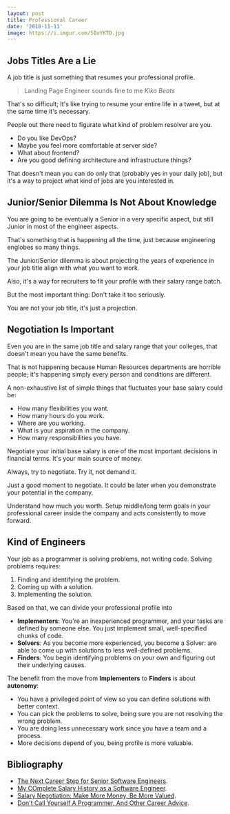 ```yaml
---
layout: post
title: Professional Career
date: '2018-11-11'
image: https://i.imgur.com/5IoYKTD.jpg
---
```


## Jobs Titles Are a Lie

A job title is just something that resumes your professional profile.

> Landing Page Engineer sounds fine to me
<cite>Kiko Beats</cite>

That's so difficult; It's like trying to resume your entire life in a tweet, but at the same time it's necessary.

People out there need to figurate what kind of problem resolver are you.

- Do you like DevOps?
- Maybe you feel more comfortable at server side?
- What about frontend?
- Are you good defining architecture and infrastructure things?

That doesn't mean you can do only that (probably yes in your daily job), but it's a way to project what kind of jobs are you interested in.

## Junior/Senior Dilemma Is Not About Knowledge

You are going to be eventually a Senior in a very specific aspect, but still Junior in most of the engineer aspects.

That's something that is happening all the time, just because engineering englobes so many things.

The Junior/Senior dilemma is about projecting the years of experience in your job title align with what you want to work.

Also, it's a way for recruiters to fit your profile with their salary range batch.

But the most important thing: Don't take it too seriously.

You are not your job title, it's just a projection.

## Negotiation Is Important

Even you are in the same job title and salary range that your colleges, that doesn't mean you have the same benefits.

That is not happening because Human Resources departments are horrible people; it's happening simply every person and conditions are different.

A non-exhaustive list of simple things that fluctuates your base salary could be:

- How many flexibilities you want.
- How many hours do you work.
- Where are you working.
- What is your aspiration in the company.
- How many responsibilities you have.

Negotiate your initial base salary is one of the most important decisions in financial terms. It's your main source of money.

Always, try to negotiate. Try it, not demand it.

Just a good moment to negotiate. It could be later when you demonstrate your potential in the company.

Understand how much you worth. Setup middle/long term goals in your professional career inside the company and acts consistently to move forward.

## Kind of Engineers

Your job as a programmer is solving problems, not writing code. Solving problems requires:

1. Finding and identifying the problem.
2. Coming up with a solution.
3. Implementing the solution.

Based on that, we can divide your professional profile into

- **Implementers**: You're an inexperienced programmer, and your tasks are defined by someone else. You just implement small, well-specified chunks of code.
- **Solvers**: As you become more experienced, you become a Solver: are able to come up with solutions to less well-defined problems.
- **Finders**: You begin identifying problems on your own and figuring out their underlying causes.

The benefit from the move from **Implementers** to **Finders** is about **autonomy**:

- You have a privileged point of view so you can define solutions with better context.
- You can pick the problems to solve, being sure you are not resolving the wrong problem.
- You are doing less unnecessary work since you have a team and a process.
- More decisions depend of you, being profile is more valuable.

## Bibliography

- [The Next Career Step for Senior Software Engineers](https://codewithoutrules.com/2018/10/10/beyond-senior-software-engineer/).
- [My COmplete Salary History as a Software Engineer](https://humanwhocodes.com/blog/2018/10/my-somewhat-complete-salary-history-software-engineer).
- [Salary Negotiation: Make More Money, Be More Valued](https://www.kalzumeus.com/2012/01/23/salary-negotiation/).
- [Don't Call Yourself A Programmer, And Other Career Advice](https://www.kalzumeus.com/2011/10/28/dont-call-yourself-a-programmer/).

